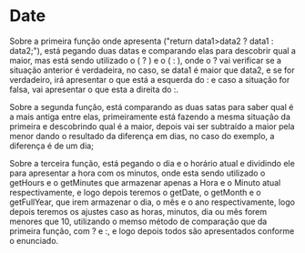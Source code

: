# Date

Sobre a primeira função onde apresenta ("return data1>data2 ? data1 : data2;"), está pegando duas datas e comparando elas para descobrir qual a maior, mas está sendo utilizado o ( ? ) e o ( : ), onde o ? vai verificar se a situação anterior é verdadeira, no caso, se data1 é maior que data2, e se for verdadeiro, irá apresentar o que está a esquerda do : e caso a situação for falsa, vai apresentar o que esta a direita do :.

Sobre a segunda função, está comparando as duas satas para saber qual é a mais antiga entre elas, primeiramente está fazendo a mesma situação da primeira e descobrindo qual é a maior, depois vai ser subtraído a maior pela menor dando o resultado da diferença em dias, no caso do exemplo, a diferença é de um dia;

Sobre a terceira função, está pegando o dia e o horário atual e dividindo ele para apresentar a hora com os minutos, onde esta sendo utilizado o getHours e o getMinutes que armazenar apenas a Hora e o Minuto atual respectivamente, e logo depois teremos o getDate, o getMonth e o getFullYear, que irem armazenar o dia, o mês e o ano respectivamente, logo depois teremos os ajustes caso as horas, minutos, dia ou mês forem menores que 10, utilizando o memso método de comparação que da primeira função, com ? e :, e logo depois todos são apresentados conforme o enunciado.

